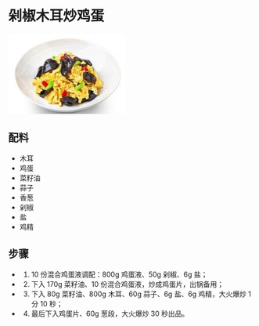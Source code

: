 # 剁椒木耳炒鸡蛋

![剁椒木耳炒鸡蛋](../images/剁椒木耳炒鸡蛋.jpg)

## 配料

- 木耳
- 鸡蛋
- 菜籽油
- 蒜子
- 香葱
- 剁椒
- 盐
- 鸡精

## 步骤

- 1. 10 份混合鸡蛋液调配：800g 鸡蛋液、50g 剁椒、6g 盐；
- 2. 下入 170g 菜籽油、10 份混合鸡蛋液，炒成鸡蛋片，出锅备用；
- 3. 下入 80g 菜籽油、800g 木耳、60g 蒜子、6g 盐、6g 鸡精，大火爆炒 1 分 10 秒；
- 4. 最后下入鸡蛋片、60g 葱段，大火爆炒 30 秒出品。
